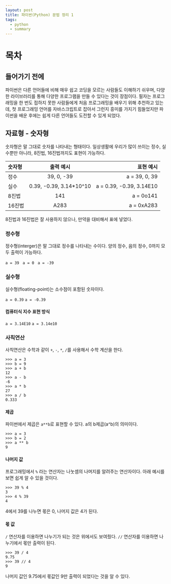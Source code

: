 ```yaml
---
layout: post
title: 파이썬(Python) 문법 정리 1
tags:
  - python
  - summary
---
```


# 목차

## 들어가기 전에
 
파이썬은 다른 언어들에 비해 매우 쉽고 코딩을 모르는 사람들도 이해하기 쉬우며, 다양한 라이브러리를 통해 다양한 프로그램을 만들 수 있다는 것이 장점이다.
필자는 프로그래밍을 한 번도 접하지 못한 사람들에게 처음 프로그래밍을 배우기 위해 추천하고 있는데, 첫 프로그래밍 언어를 자바스크립트로 잡아서 그런지 흥미를 가지기 힘들었지만 파이썬을 배운 후에는 쉽게 다른 언어들도 도전할 수 있게 되었다.

## 자료형 - 숫자형

숫자형은 말 그대로 숫자를 나타내는 형태이다. 일상생활에 우리가 많이 쓰이는 정수, 실수뿐만 아니라, 8진법, 16진법까지도 표현이 가능하다.

| 숫자형  | 출력 예시 | 표현 예시 |
|:--------|:-------:|--------:|
| 정수    | 39, 0, -39 | a = 39, 0, 39   |
| 실수    | 0.39, -0.39, 3.14*10^10   | a = 0.39, -0.39, 3.14E10   |
| 8진법    | 141   | a = 0o141   |
| 16진법    | A283   | a = 0xA283   |

8진법과 16진법은 잘 사용하지 않으나, 만약을 대비해서 표에 넣었다.

### 정수형

정수형(interger)은 말 그대로 정수를 나타내는 수이다. 양의 정수, 음의 정수, 0까지 모두 출력이 가능하다.

``a = 39 ``
``a = 0 ``
``a = -39`` 

### 실수형
실수형(floating-point)는 소수점이 포함된 숫자이다.

``a = 0.39``
``a = -0.39``

#### 컴퓨터식 지수 표현 방식

``a = 3.14E10``
``a = 3.14e10``

### 사칙연산

사칙연산은 수학과 같이 ``+``, ``-``, ``*``, ``/``를 사용해서 수학 계산을 한다.

~~~
>>> a = 3
>>> b = 9
>>> a + b
12
>>> a - b
-6
>>> a * b
27
>>> a / b
0.333
~~~

#### 제곱
파이썬에서 제곱은 ``a**b``로 표현할 수 있다. a의 b제곱(a^b)의 의미이다.

~~~
>>> a = 3
>>> b = 2
>>> a ** b
9
~~~

#### 나머지 값
프로그래밍에서 ``%`` 라는 연산자는 나눗셈의 나머지를 알려주는 연산자이다. 아래 예시를 보면 쉽게 알 수 있을 것이다.

~~~
>>> 39 % 4
3
>>> 4 % 39
4
~~~

4에서 39를 나누면 몫은 0, 나머지 값은 4가 된다.

#### 몫 값

``/`` 연산자를 이용하면 나누기가 되는 것은 위에서도 보여줬다.
``//`` 연산자를 이용하면 나누기에서 몫만 출력이 된다.

~~~
>>> 39 / 4
9.75
>>> 39 // 4
9
~~~

나머지 값인 9.75에서 몫값인 9만 출력이 되었다는 것을 알 수 있다.